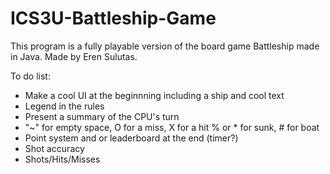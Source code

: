 # ICS3U-Battleship-Game

This program is a fully playable version of the board game Battleship made in Java. Made by Eren Sulutas. 

To do list:  
- Make a cool UI at the beginnning including a ship and cool text 
- Legend in the rules 
- Present a summary of the CPU's turn
- "~" for empty space, O for a miss, X for a hit % or * for sunk, # for boat 
- Point system and or leaderboard at the end (timer?)
- Shot accuracy
- Shots/Hits/Misses
